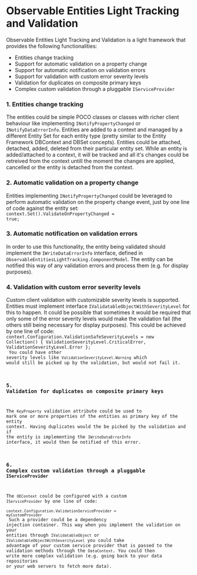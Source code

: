 # Observable Entities Light Tracking and Validation
Observable Entities Light Tracking and Validation is a light framework that provides the following functionalities:

<ul>
<li>Entities change tracking</li>
<li>Support for automatic validation on a property change</li>
<li>Support for automatic notification on validation errors</li>
<li>Support for validation with custom error severity levels</li>
<li>Validation for duplicates on composite primary keys</li>
<li>Complex custom validation through a pluggable <code>IServiceProvider</code></li>
</ul>

### <a name="func1"></a>1. Entities change tracking
The entities could be simple POCO classes or classes with richer client behaviour like implementing <code>INotifyPropertyChanged</code> or <code>INotifyDataErrorInfo</code>. Entities are added to a context and managed by a different Entity Set for each entity type (pretty similar to the Entity Framework DBContext and DBSet concepts). Entities could be attached, detached, added, deleted from their particular entity set. While an entity is added/attached to a context, it will be tracked and all it's changes could be retreived from the context untill the moment the changes are applied, cancelled or the entity is detached from the context.

### <a name="func2"></a>2. Automatic validation on a property change
Entities implementing <code>INotifyPropertyChanged</code> could be leveraged to perform automatic validation on the property change event, just by one line of code against the entity set:<br/>
<code>context.Set<MyEntityType>().ValidateOnPropertyChanged = true;</code><br/>

### <a name="func3"></a>3. Automatic notification on validation errors
In order to use this functionality, the entity being validated should implement the <code>IWriteDataErrorInfo</code> interface, defined in <code>ObservableEntitiesLightTracking.ComponentModel</code>. The entity can be notified this way of any validation errors and process them (e.g. for display purposes).

### <a name="func4"></a>4. Validation with custom error severity levels
Custom client validation with customizable severity levels is supported. Entities must implement interface <code>IValidatableObjectWithSeverityLevel</code> for this to happen. It could be possible that sometimes it would be required that only some of the error severity levels would make the validation fail (the others still being necessary for display purposes). This could be achieved by one line of code:<br/>
<code>context.Configuration.ValidationSafeSeverityLevels = new Collection<object>() { ValidationSeverityLevel.CriticalError, ValidationSeverityLevel.Error };</code><br/>
You could have other severity levels like <code>ValidationSeverityLevel.Warning</code> which would still be picked up by the validation, but would not fail it.

### <a name="func5"></a>5. Validation for duplicates on composite primary keys
The <code>KeyProperty</code> validation attribute could be used to mark one or more properties of the entities as primary key of the entity context. Having duplicates would the be picked by the validation and if the entity is implementing the <code>IWriteDataErrorInfo</code> interface, it would then be notified of this error.

### <a name="func6"></a>6. Complex custom validation through a pluggable <code>IServiceProvider</code>
The <code>OEContext</code> could be configured with a custom <code>IServiceProvider</code> by one line of code:<br/>
<code>context.Configuration.ValidationServiceProvider = myCustomProvider</code><br/>
Such a provider could be a dependency injection container. This way when you implement the validation on your entities through <code>IValidatableObject</code> or <code>IValidatableObjectWithSeverityLevel</code> you could take advantage of your custom service provider that is passed to the validation methods through the <code>DataContext</code>. You could then write more complex validation (e.g. going back to your data repositories or your web servers to fetch more data).
